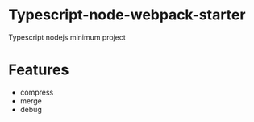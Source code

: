 # Typescript-node-webpack-starter

Typescript nodejs minimum project

# Features
+ compress
+ merge
+ debug
